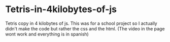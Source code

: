 # Tetris-in-4kilobytes-of-js
Tetris copy in 4 kilobytes of js. This was for a school project so I actually didn't make the code but rather the css and the html. (The video in the page wont work and everything is in spanish)
